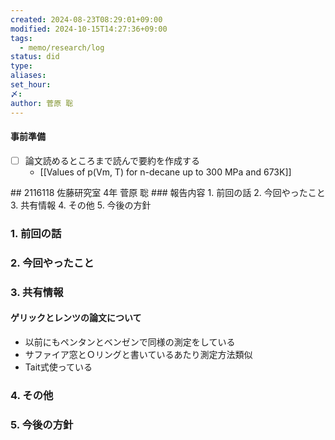 ```yaml
---
created: 2024-08-23T08:29:01+09:00
modified: 2024-10-15T14:27:36+09:00
tags:
  - memo/research/log
status: did
type: 
aliases: 
set_hour: 
〆: 
author: 菅原 聡
---
```

#### 事前準備
- [ ] 論文読めるところまで読んで要約を作成する
	- [[Values of p(Vm, T) for n-decane up to 300 MPa and 673K]]
<div class="page-break" style="page-break-before: always;"></div>
## 2116118 佐藤研究室 4年 菅原 聡
### 報告内容
1. 前回の話
2. 今回やったこと
3. 共有情報
4. その他
5. 今後の方針

### 1. 前回の話
### 2. 今回やったこと
### 3. 共有情報
#### ゲリックとレンツの論文について
- 以前にもペンタンとベンゼンで同様の測定をしている
- サファイア窓とＯリングと書いているあたり測定方法類似
- Tait式使っている
### 4. その他
### 5. 今後の方針
